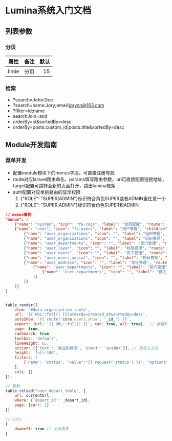 # Lumina系统入门文档


## 列表参数

### 分页

| 属性   |      备注      |  默认 |
|----------|:-------------:|------:|
| limie |  分页 | 15 |

### 检索

- ?search=John:Doe
- ?search=name:Jory;email:jorycn@163.com
- ?filter=id;name
- searchJoin=and
- orderBy=id&sortedBy=desc
- orderBy=posts:custom_id|posts.title&sortedBy=desc


## Module开发指南


### 菜单开发

- 配置module模块下的menus字段，可直接注册导航
- route对应laravel路由命名，params填写路由参数，uri可直接配置链接地址，target配置可跳转至新的页面打开，跳出lumina框架
- auth配置对应单挑路由的显示权限
    1. {"ROLE": "SUPER|ADMIN"}标识符合角色SUPER或者ADMIN里任意一个
    2. {"ROLE": "SUPER,ADMIN"}标识符合角色SUPER和ADMIN
    
```json
// menus事例
"menus": [
    {"name": "system", "icon": "fa-cogs", "label": "全局配置", "route": "core.option.index"},
    {"name": "user", "icon": "fa-users", "label": "用户管理", "children": [
        {"name": "user_organizations", "icon": "", "label": "组织管理", "route": "core.organizations.index", "auth": {"ROLE": "SUPER|ADMIN"}},
        {"name": "user_organizations", "icon": "", "label": "组织管理", "route": "core.organizations.index", "auth": {"ROLE": "SUPER"}},
        {"name": "user_departments", "icon": "", "label": "部门管理", "route": "core.departments.index"},
        {"name": "user_layer", "icon": "", "label": "权限管理", "route": "core.permission.index", "auth": {"ROLE": "SUPER"}},
        {"name": "user_users", "icon": "", "label": "员工管理", "route": "core.users.index"},
        {"name": "user_users_social", "icon": "", "label": "粉丝管理", "route": "core.user-socialites.index", "auth": {"ROLE": "SUPER"}},
        {"name": "user_address", "icon": "", "label": "地址管理", "route": "core.user-addresses.index", "children":  [
            {"name": "user_departments", "icon": "", "label": "部门管理", "route": "core.departments.index", "children":  [
                {"name": "user_departments", "icon": "", "label": "部门管理", "route": "core.departments.index"}
            ]}
        ]}
    ]}
]

```


```js

table.render({
    elem: '#data_organization_table',
    url: '{{ URL::full() }}?orderBy=created_at&sortedBy=desc',
    autoShow: '{{ route('core.users.show', '_id_') }}',
    export: {url: '{{ URL::full() }}', can: true, all: true},  // 数据导出，can:导出权限, all：导出全部权限
    page: true,
    canSearch: true,
    toolbar: 'default',
    lineHeight: 65,
    action: [{'text': '推送到微信', 'event': 'pushWx'}], // 自定义方法
    height: 'full-100',
    filters: [
        {'name': 'status', "value":"{{ request('status') }}", "options": {"wait":"待领取","received":"已领取","used":"已使用","expired":"已过期"}}
    ],
    cols: []
});

// 更新
table.reload("user_depart_table", {
    url: currentUrl,
    where: {'depart_id': _depart_id},
    page: {curr: 1}
})

// cols
{
    downoff: true // 关闭更多
}

```

